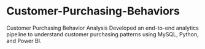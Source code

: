# Customer-Purchasing-Behaviors
Customer Purchasing Behavior Analysis  Developed an end-to-end analytics pipeline to understand customer purchasing patterns using MySQL, Python, and Power BI.
